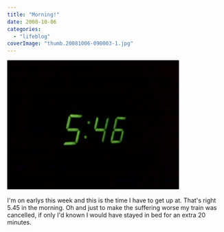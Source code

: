 ```yaml
---
title: "Morning!"
date: 2008-10-06
categories: 
  - "lifeblog"
coverImage: "thumb.20081006-090003-1.jpg"
---
```


[![](images/thumb.20081006-090003-1.jpg)](http://www.davelodwig.co.uk/wp-content/photos/20081006-090003-1.jpg)

I'm on earlys this week and this is the time I have to get up at. That's right 5.45 in the morning. Oh and just to make the suffering worse my train was cancelled, if only I'd known I would have stayed in bed for an extra 20 minutes.
